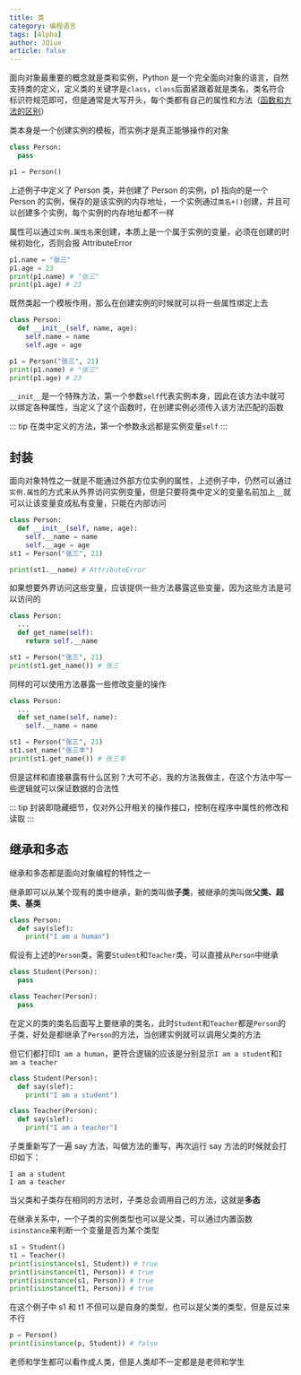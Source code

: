 ```yaml
---
title: 类
category: 编程语言
tags: [Alpha]
author: JQiue
article: false
---
```


面向对象最重要的概念就是类和实例，Python 是一个完全面向对象的语言，自然支持类的定义，定义类的关键字是`class`，`class`后面紧跟着就是类名，类名符合标识符规范即可，但是通常是大写开头，每个类都有自己的属性和方法（[函数和方法的区别](/language/general/#函数和方法的区别)）

类本身是一个创建实例的模板，而实例才是真正能够操作的对象

```python
class Person:
  pass

p1 = Person()
```

上述例子中定义了 Person 类，并创建了 Person 的实例，p1 指向的是一个 Person 的实例，保存的是该实例的内存地址，一个实例通过`类名+()`创建，并且可以创建多个实例，每个实例的内存地址都不一样

属性可以通过`实例.属性名`来创建，本质上是一个属于实例的变量，必须在创建的时候初始化，否则会报 AttributeError

```python
p1.name = "张三"
p1.age = 23
print(p1.name) # "张三"
print(p1.age) # 23
```

既然类起一个模板作用，那么在创建实例的时候就可以将一些属性绑定上去

```python
class Person:
  def __init__(self, name, age):
    self.name = name
    self.age = age

p1 = Person("张三", 21)
print(p1.name) # "张三"
print(p1.age) # 23
```

`__init__`是一个特殊方法，第一个参数`self`代表实例本身，因此在该方法中就可以绑定各种属性，当定义了这个函数时，在创建实例必须传入该方法匹配的函数

::: tip
在类中定义的方法，第一个参数永远都是实例变量`self`
:::

## 封装

面向对象特性之一就是不能通过外部方位实例的属性，上述例子中，仍然可以通过`实例.属性`的方式来从外界访问实例变量，但是只要将类中定义的变量名前加上`__`就可以让该变量变成私有变量，只能在内部访问

```python
class Person:
  def __init__(self, name, age):
    self.__name = name
    self.__age = age
st1 = Person("张三", 21)

print(st1.__name) # AttributeError
```

如果想要外界访问这些变量，应该提供一些方法暴露这些变量，因为这些方法是可以访问的

```python
class Person:
  ...
  def get_name(self):
    return self.__name

st1 = Person("张三", 21)
print(st1.get_name()) # 张三
```

同样的可以使用方法暴露一些修改变量的操作

```python
class Person:
  ...
  def set_name(self, name):
    self.__name = name

st1 = Person("张三", 21)
st1.set_name("张三丰")
print(st1.get_name()) # 张三丰
```

但是这样和直接暴露有什么区别？大可不必，我的方法我做主，在这个方法中写一些逻辑就可以保证数据的合法性

::: tip
封装即隐藏细节，仅对外公开相关的操作接口，控制在程序中属性的修改和读取
:::

## 继承和多态

继承和多态都是面向对象编程的特性之一

继承即可以从某个现有的类中继承，新的类叫做**子类**，被继承的类叫做**父类、超类、基类**

```python
class Person:
  def say(slef):
    print("I am a human")
```

假设有上述的`Person`类，需要`Student`和`Teacher`类，可以直接从`Person`中继承

```python
class Student(Person):
  pass

class Teacher(Person):
  pass
```

在定义的类的类名后面写上要继承的类名，此时`Student`和`Teacher`都是`Person`的子类，好处是都继承了`Person`的方法，当创建实例就可以调用父类的方法

但它们都打印`I am a human`，更符合逻辑的应该是分别显示`I am a student`和`I am a teacher`

```python
class Student(Person):
  def say(slef):
    print("I am a student")

class Teacher(Person):
  def say(slef):
    print("I am a teacher")
```

子类重新写了一遍 say 方法，叫做方法的重写，再次运行 say 方法的时候就会打印如下：

`I am a student`  
`I am a teacher`

当父类和子类存在相同的方法时，子类总会调用自己的方法，这就是**多态**

在继承关系中，一个子类的实例类型也可以是父类，可以通过内置函数`isinstance`来判断一个变量是否为某个类型

```python
s1 = Student()
t1 = Teacher()
print(isinstance(s1, Student)) # true
print(isinstance(t1, Person)) # true
print(isinstance(s1, Person)) # true
print(isinstance(t1, Person)) # true
```

在这个例子中 s1 和 t1 不但可以是自身的类型，也可以是父类的类型，但是反过来不行

```python
p = Person()
print(isinstance(p, Student)) # false
```

老师和学生都可以看作成人类，但是人类却不一定都是是老师和学生
